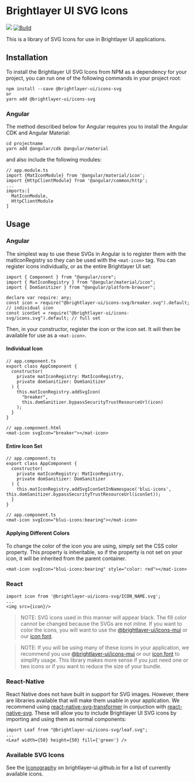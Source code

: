 # Brightlayer UI SVG Icons

[![](https://img.shields.io/npm/v/@brightlayer-ui/icons-svg.svg?label=@brightlayer-ui/icons-svg&style=flat)](https://www.npmjs.com/package/@brightlayer-ui/icons-svg)
[![Build](https://github.com/etn-ccis/blui-icons/actions/workflows/blui-ci.yml/badge.svg?branch=master)](https://github.com/etn-ccis/blui-icons/actions/workflows/blui-ci.yml)

This is a library of SVG Icons for use in Brightlayer UI applications.

## Installation

To install the Brightlayer UI SVG Icons from NPM as a dependency for your project, you can run one of the following commands in your project root:

```
npm install --save @brightlayer-ui/icons-svg
or
yarn add @brightlayer-ui/icons-svg
```

### Angular

The method described below for Angular requires you to install the Angular CDK and Angular Material:

```
cd projectname
yarn add @angular/cdk @angular/material
```

and also include the following modules:

```
// app.module.ts
import {MatIconModule} from '@angular/material/icon';
import {HttpClientModule} from '@angular/common/http';
...
imports:[
  MatIconModule,
  HttpClientModule
]
```

## Usage

### Angular

The simplest way to use these SVGs in Angular is to register them with the matIconRegistry so they can be used with the `<mat-icon>` tag. You can register icons individually, or as the entire Brightlayer UI set:

```
import { Component } from "@angular/core";
import { MatIconRegistry } from "@angular/material/icon";
import { DomSanitizer } from "@angular/platform-browser";

declare var require: any;
const icon = require("@brightlayer-ui/icons-svg/breaker.svg").default; // individual icon
const iconSet = require("@brightlayer-ui/icons-svg/icons.svg").default; // full set
```

Then, in your constructor, register the icon or the icon set. It will then be available for use as a `<mat-icon>`.

#### Individual Icon

```
// app.component.ts
export class AppComponent {
  constructor(
    private matIconRegistry: MatIconRegistry,
    private domSanitizer: DomSanitizer
  ) {
    this.matIconRegistry.addSvgIcon(
      "breaker",
      this.domSanitizer.bypassSecurityTrustResourceUrl(icon)
    );
  }
}
```

```
// app.component.html
<mat-icon svgIcon="breaker"></mat-icon>
```

#### Entire Icon Set

```
// app.component.ts
export class AppComponent {
  constructor(
    private matIconRegistry: MatIconRegistry,
    private domSanitizer: DomSanitizer
  ) {
    this.matIconRegistry.addSvgIconSetInNamespace('blui-icons', this.domSanitizer.bypassSecurityTrustResourceUrl(iconSet));
  }
}
```

```
// app.component.ts
<mat-icon svgIcon="blui-icons:bearing"></mat-icon>
```

#### Applying Different Colors

To change the color of the icon you are using, simply set the CSS color property. This property is inheritable, so if the property is not set on your icon, it will be inherited from the parent container.

```
<mat-icon svgIcon="blui-icons:bearing" style="color: red"></mat-icon>
```

### React

```
import icon from '@brightlayer-ui/icons-svg/ICON_NAME.svg';
...
<img src={icon}/>
```

> NOTE: SVG icons used in this manner will appear black. The fill color cannot be changed because the SVGs are not inline. If you want to color the icons, you will want to use the [@brightlayer-ui/icons-mui](https://www.npmjs.com/package/@brightlayer-ui/icons-mui) or our [icon font](https://www.npmjs.com/package/@brightlayer-ui/icons).

> NOTE: If you will be using many of these icons in your application, we recommend you use [@brightlayer-ui/icons-mui](https://www.npmjs.com/package/@brightlayer-ui/icons-mui) or our [icon font](https://www.npmjs.com/package/@brightlayer-ui/icons) to simplify usage. This library makes more sense if you just need one or two icons or if you want to reduce the size of your bundle.

### React-Native

React Native does not have built in support for SVG images. However, there are libraries available that will make them usable in your application. We recommend using [react-native-svg-transformer](https://github.com/kristerkari/react-native-svg-transformer) in conjuction with [react-native-svg](https://github.com/react-native-community/react-native-svg). These will allow you to include Brightlayer UI SVG icons by importing and using them as normal components:

```
import Leaf from "@brightlayer-ui/icons-svg/leaf.svg";
...
<Leaf width={50} height={50} fill={'green'} />
```

### Available SVG Icons

See the [Iconography](https://brightlayer-ui.github.io/style/iconography) on brightlayer-ui.github.io for a list of currently available icons.
